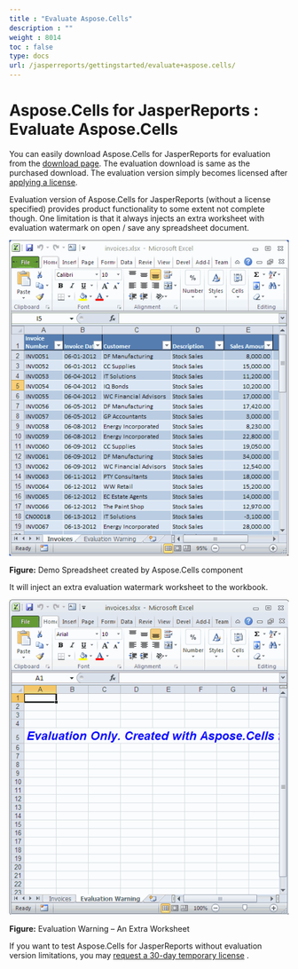 ```yaml
---
title : "Evaluate Aspose.Cells" 
description : "" 
weight : 8014 
toc : false
type: docs
url: /jasperreports/gettingstarted/evaluate+aspose.cells/
---
```


# Aspose.Cells for JasperReports : Evaluate Aspose.Cells


You can easily download Aspose.Cells for JasperReports for evaluation from the [download page](http://www.aspose.com/community/files/67/jasperreports-exporters/aspose.cells-for-jasperreports/default.aspx). The evaluation download is same as the purchased download. The evaluation version simply becomes licensed after [applying a license](https://docs2.aspose.com/cells/jasperreports/gettingstarted/licensing).

Evaluation version of Aspose.Cells for JasperReports (without a license specified) provides product functionality to some extent not complete though. One limitation is that it always injects an extra worksheet with evaluation watermark on open / save any spreadsheet document.

![image](6848534.png)

**Figure:** Demo Spreadsheet created by Aspose.Cells component

It will inject an extra evaluation watermark worksheet to the workbook.

![image](6848533.png)

**Figure:** Evaluation Warning – An Extra Worksheet

If you want to test Aspose.Cells for JasperReports without evaluation version limitations, you may [request a 30-day temporary license](http://www.aspose.com/corporate/purchase/faqs/temporary-license.aspx) .

